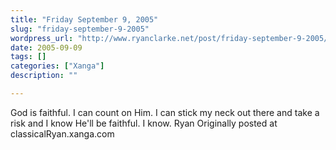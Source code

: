 ```yaml
---
title: "Friday September 9, 2005"
slug: "friday-september-9-2005"
wordpress_url: "http://www.ryanclarke.net/post/friday-september-9-2005/"
date: 2005-09-09
tags: []
categories: ["Xanga"]
description: ""

---
```


God is faithful. I can count on Him. I can stick my neck out there and take a risk and I know He'll be faithful. I know.
 Ryan
Originally posted at classicalRyan.xanga.com
